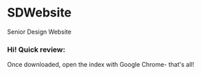 # SDWebsite
Senior Design Website

### Hi! Quick review:
Once downloaded, open the index with Google Chrome- that's all!
